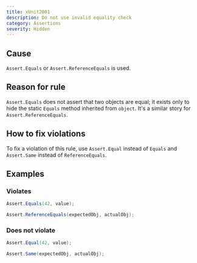 ```yaml
---
title: xUnit2001
description: Do not use invalid equality check
category: Assertions
severity: Hidden
---
```


## Cause

`Assert.Equals` or `Assert.ReferenceEquals` is used.

## Reason for rule

`Assert.Equals` does not assert that two objects are equal; it exists only to hide the static `Equals` method inherited from `object`. It's a similar story for `Assert.ReferenceEquals`.

## How to fix violations

To fix a violation of this rule, use `Assert.Equal` instead of `Equals` and `Assert.Same` instead of `ReferenceEquals`.

## Examples

### Violates

```csharp
Assert.Equals(42, value);
```

```csharp
Assert.ReferenceEquals(expectedObj, actualObj);
```

### Does not violate

```csharp
Assert.Equal(42, value);
```

```csharp
Assert.Same(expectedObj, actualObj);
```
